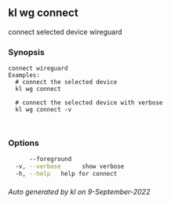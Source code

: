 ## kl wg connect

connect selected device wireguard

### Synopsis

```
connect wireguard
Examples:
  # connect the selected device
  kl wg connect

  # connect the selected device with verbose
  kl wg connect -v

	
```

### Options

```bash
      --foreground   
  -v, --verbose      show verbose
  -h, --help   help for connect
```



###### Auto generated by kl on 9-September-2022
